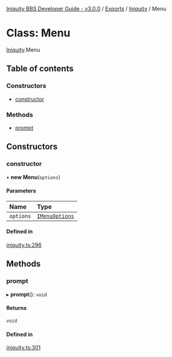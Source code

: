 [Iniquity BBS Developer Guide - v3.0.0](../README.md) / [Exports](../modules.md) / [Iniquity](../modules/Iniquity.md) / Menu

# Class: Menu

[Iniquity](../modules/Iniquity.md).Menu

## Table of contents

### Constructors

- [constructor](Iniquity.Menu.md#constructor)

### Methods

- [prompt](Iniquity.Menu.md#prompt)

## Constructors

### constructor

• **new Menu**(`options`)

#### Parameters

| Name | Type |
| :------ | :------ |
| `options` | [`IMenuOptions`](../interfaces/Iniquity.IMenuOptions.md) |

#### Defined in

[iniquity.ts:296](https://github.com/iniquitybbs/iniquity/blob/edf0e91/packages/core/src/iniquity.ts#L296)

## Methods

### prompt

▸ **prompt**(): `void`

#### Returns

`void`

#### Defined in

[iniquity.ts:301](https://github.com/iniquitybbs/iniquity/blob/edf0e91/packages/core/src/iniquity.ts#L301)
